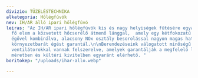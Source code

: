 ```yaml
---
divizio: TÜZELÉSTECHNIKA
alkategoria: Hőlégfúvók
nev: IH/AR álló ipari hőlégfúvó
leiras: "Az IH/AR ipari hőlégfúvók kis és nagy helyiségek fűtésére egyaránt alkalmasak.\n\nA
  fő elem a közvetett hőcserélő átmenő lánggal,  amely egy kétfokozatú vagy folyamatszabályzású
  égővel kombinálva, alacsony NOx osztály besorolással nagyon magas hatásfokot és
  környezetbarát égést garantál.\n\nBerendezéseink válogatott minőségű centrifugális
  ventilátorokkal vannak felszerelve, amelyek garantálják a megfelelő légnyomásteljesítményt.\n\nTöbb
  méretben és kültéri kivitelben egyaránt elérhető. "
boritokep: "/uploads/ihar-allo.webp"

---
```

